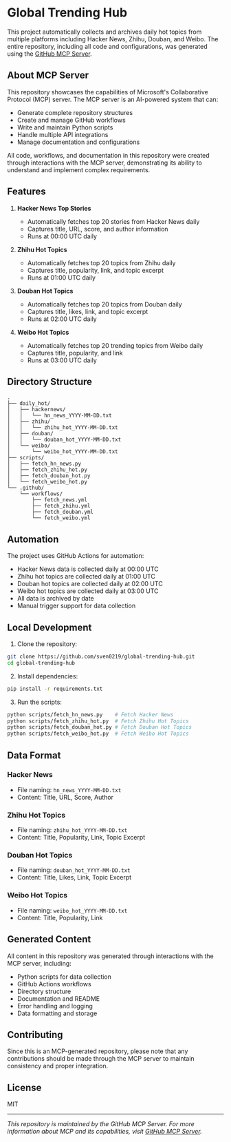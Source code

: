 # Global Trending Hub

This project automatically collects and archives daily hot topics from multiple platforms including Hacker News, Zhihu, Douban, and Weibo. The entire repository, including all code and configurations, was generated using the [GitHub MCP Server](https://github.com/modelcontextprotocol/servers/tree/main/src/github).

## About MCP Server

This repository showcases the capabilities of Microsoft's Collaborative Protocol (MCP) server. The MCP server is an AI-powered system that can:
- Generate complete repository structures
- Create and manage GitHub workflows
- Write and maintain Python scripts
- Handle multiple API integrations
- Manage documentation and configurations

All code, workflows, and documentation in this repository were created through interactions with the MCP server, demonstrating its ability to understand and implement complex requirements.

## Features

1. **Hacker News Top Stories**
   - Automatically fetches top 20 stories from Hacker News daily
   - Captures title, URL, score, and author information
   - Runs at 00:00 UTC daily

2. **Zhihu Hot Topics**
   - Automatically fetches top 20 topics from Zhihu daily
   - Captures title, popularity, link, and topic excerpt
   - Runs at 01:00 UTC daily

3. **Douban Hot Topics**
   - Automatically fetches top 20 topics from Douban daily
   - Captures title, likes, link, and topic excerpt
   - Runs at 02:00 UTC daily

4. **Weibo Hot Topics**
   - Automatically fetches top 20 trending topics from Weibo daily
   - Captures title, popularity, and link
   - Runs at 03:00 UTC daily

## Directory Structure

```
.
├── daily_hot/
│   ├── hackernews/
│   │   └── hn_news_YYYY-MM-DD.txt
│   ├── zhihu/
│   │   └── zhihu_hot_YYYY-MM-DD.txt
│   ├── douban/
│   │   └── douban_hot_YYYY-MM-DD.txt
│   └── weibo/
│       └── weibo_hot_YYYY-MM-DD.txt
├── scripts/
│   ├── fetch_hn_news.py
│   ├── fetch_zhihu_hot.py
│   ├── fetch_douban_hot.py
│   └── fetch_weibo_hot.py
└── .github/
    └── workflows/
        ├── fetch_news.yml
        ├── fetch_zhihu.yml
        ├── fetch_douban.yml
        └── fetch_weibo.yml
```

## Automation

The project uses GitHub Actions for automation:
- Hacker News data is collected daily at 00:00 UTC
- Zhihu hot topics are collected daily at 01:00 UTC
- Douban hot topics are collected daily at 02:00 UTC
- Weibo hot topics are collected daily at 03:00 UTC
- All data is archived by date
- Manual trigger support for data collection

## Local Development

1. Clone the repository:
```bash
git clone https://github.com/sven0219/global-trending-hub.git
cd global-trending-hub
```

2. Install dependencies:
```bash
pip install -r requirements.txt
```

3. Run the scripts:
```bash
python scripts/fetch_hn_news.py    # Fetch Hacker News
python scripts/fetch_zhihu_hot.py  # Fetch Zhihu Hot Topics
python scripts/fetch_douban_hot.py # Fetch Douban Hot Topics
python scripts/fetch_weibo_hot.py  # Fetch Weibo Hot Topics
```

## Data Format

### Hacker News
- File naming: `hn_news_YYYY-MM-DD.txt`
- Content: Title, URL, Score, Author

### Zhihu Hot Topics
- File naming: `zhihu_hot_YYYY-MM-DD.txt`
- Content: Title, Popularity, Link, Topic Excerpt

### Douban Hot Topics
- File naming: `douban_hot_YYYY-MM-DD.txt`
- Content: Title, Likes, Link, Topic Excerpt

### Weibo Hot Topics
- File naming: `weibo_hot_YYYY-MM-DD.txt`
- Content: Title, Popularity, Link

## Generated Content

All content in this repository was generated through interactions with the MCP server, including:
- Python scripts for data collection
- GitHub Actions workflows
- Directory structure
- Documentation and README
- Error handling and logging
- Data formatting and storage

## Contributing

Since this is an MCP-generated repository, please note that any contributions should be made through the MCP server to maintain consistency and proper integration.

## License

MIT

---
*This repository is maintained by the GitHub MCP Server. For more information about MCP and its capabilities, visit [GitHub MCP Server](https://github.com/modelcontextprotocol/servers/tree/main/src/github).*
